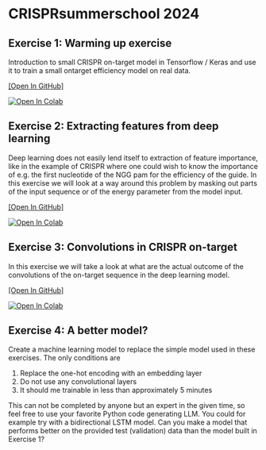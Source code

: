 # CRISPRsummerschool 2024

## Exercise 1: Warming up exercise
Introduction to small CRISPR on-target model in Tensorflow / Keras and use it to train a small ontarget efficiency model on real data.

[[Open In GitHub]](https://github.com/RTH-tools/CRISPRsummerschool/tree/main/2024/CRISPR/exercise/crispr_2024_crispr_exercise1.py)

[![Open In Colab](https://colab.research.google.com/assets/colab-badge.svg)](https://colab.research.google.com/github/RTH-tools/CRISPRsummerschool/blob/main/2024/CRISPR/exercise/crispr_2024_crispr_exercise1.ipynb)

## Exercise 2: Extracting features from deep learning
Deep learning does not easily lend itself to extraction of feature importance, like in the example of CRISPR where one could wish to know the importance of e.g. the first nucleotide of the NGG pam for the efficiency of the guide. In this exercise we will look at a way around this problem by masking out parts of the input sequence or of the energy parameter from the model input.

[[Open In GitHub]](https://github.com/RTH-tools/CRISPRsummerschool/tree/main/2024/CRISPR/exercise/crispr_2024_crispr_exercise2.py)

[![Open In Colab](https://colab.research.google.com/assets/colab-badge.svg)](https://colab.research.google.com/github/RTH-tools/CRISPRsummerschool/blob/main/2024/CRISPR/exercise/crispr_2024_crispr_exercise2.ipynb)


## Exercise 3: Convolutions in CRISPR on-target
In this exercise we will take a look at what are the actual outcome of the convolutions of the on-target sequence in the deep learning model.

[[Open In GitHub]](https://github.com/RTH-tools/CRISPRsummerschool/tree/main/2024/CRISPR/exercise/crispr_2024_crispr_exercise3.py)

[![Open In Colab](https://colab.research.google.com/assets/colab-badge.svg)](https://colab.research.google.com/github/RTH-tools/CRISPRsummerschool/blob/main/2024/CRISPR/exercise/crispr_2024_crispr_exercise3.ipynb)

## Exercise 4: A better model?

Create a machine learning model to replace the simple model used in these exercises. The only conditions are

1. Replace the one-hot encoding with an embedding layer
2. Do not use any convolutional layers
3. It should me trainable in less than approximately 5 minutes

This can not be completed by anyone but an expert in the given time, so feel
free to use your favorite Python code generating LLM. You could for example try with
a bidirectional LSTM model. Can you make a model that performs better on the
provided test (validation) data than the model built in Exercise 1?
